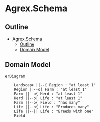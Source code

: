 # Agrex.Schema

## Outline

- [Agrex.Schema](#agrexschema)
  - [Outline](#outline)
  - [Domain Model](#domain-model)


## Domain Model

```mermaid
erDiagram

    Landscape ||--{ Region : "at least 1"
    Region ||--o{ Farm : "at least 1"
    Farm ||--o{ Herd : "at least 1"
    Herd ||--o| Life : "at least 1"
    Farm ||--o{ Field : "has many"
    Life ||--o{ Life : "Produces many"
    Life ||--|| Life : "Breeds with one"
    Field 



```